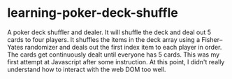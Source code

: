 # learning-poker-deck-shuffle
 A poker deck shuffler and dealer. It will shuffle the deck and deal out 5 cards to four players. It shuffles the items in the deck array using a Fisher–Yates randomizer and deals out the first index item to each player in order. The cards get continuously dealt until everyone has 5 cards.
This was my first attempt at Javascript after some instruction. At this point, I didn't really understand how to interact with the web DOM too well.
